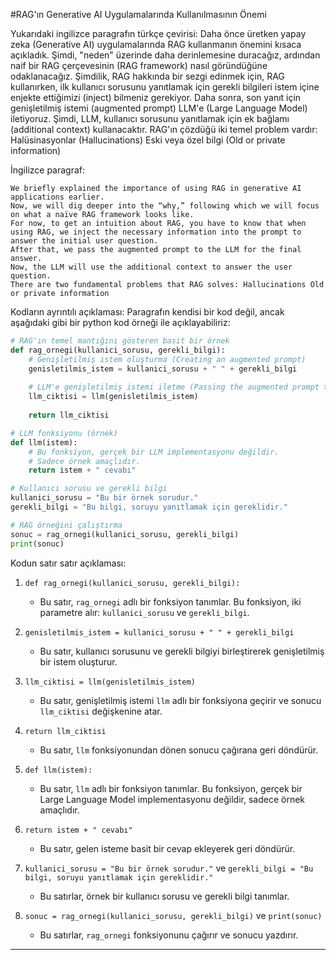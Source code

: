 #RAG'ın Generative AI Uygulamalarında Kullanılmasının Önemi

Yukarıdaki ingilizce paragrafın türkçe çevirisi:
Daha önce üretken yapay zeka (Generative AI) uygulamalarında RAG kullanmanın önemini kısaca açıkladık. Şimdi, "neden" üzerinde daha derinlemesine duracağız, ardından naif bir RAG çerçevesinin (RAG framework) nasıl göründüğüne odaklanacağız. Şimdilik, RAG hakkında bir sezgi edinmek için, RAG kullanırken, ilk kullanıcı sorusunu yanıtlamak için gerekli bilgileri istem içine enjekte ettiğimizi (inject) bilmeniz gerekiyor. Daha sonra, son yanıt için genişletilmiş istemi (augmented prompt) LLM'e (Large Language Model) iletiyoruz. Şimdi, LLM, kullanıcı sorusunu yanıtlamak için ek bağlamı (additional context) kullanacaktır. RAG'ın çözdüğü iki temel problem vardır: Halüsinasyonlar (Hallucinations) Eski veya özel bilgi (Old or private information)

İngilizce paragraf:
```
We briefly explained the importance of using RAG in generative AI applications earlier. 
Now, we will dig deeper into the “why,” following which we will focus on what a naïve RAG framework looks like. 
For now, to get an intuition about RAG, you have to know that when using RAG, we inject the necessary information into the prompt to answer the initial user question. 
After that, we pass the augmented prompt to the LLM for the final answer. 
Now, the LLM will use the additional context to answer the user question. 
There are two fundamental problems that RAG solves: Hallucinations Old or private information
```

Kodların ayrıntılı açıklaması:
Paragrafın kendisi bir kod değil, ancak aşağıdaki gibi bir python kod örneği ile açıklayabiliriz:

```python
# RAG'ın temel mantığını gösteren basit bir örnek
def rag_ornegi(kullanici_sorusu, gerekli_bilgi):
    # Genişletilmiş istem oluşturma (Creating an augmented prompt)
    genisletilmis_istem = kullanici_sorusu + " " + gerekli_bilgi
    
    # LLM'e genişletilmiş istemi iletme (Passing the augmented prompt to LLM)
    llm_ciktisi = llm(genisletilmis_istem)
    
    return llm_ciktisi

# LLM fonksiyonu (örnek)
def llm(istem):
    # Bu fonksiyon, gerçek bir LLM implementasyonu değildir.
    # Sadece örnek amaçlıdır.
    return istem + " cevabı"

# Kullanıcı sorusu ve gerekli bilgi
kullanici_sorusu = "Bu bir örnek sorudur."
gerekli_bilgi = "Bu bilgi, soruyu yanıtlamak için gereklidir."

# RAG örneğini çalıştırma
sonuc = rag_ornegi(kullanici_sorusu, gerekli_bilgi)
print(sonuc)
```

Kodun satır satır açıklaması:
1. `def rag_ornegi(kullanici_sorusu, gerekli_bilgi):` 
   - Bu satır, `rag_ornegi` adlı bir fonksiyon tanımlar. Bu fonksiyon, iki parametre alır: `kullanici_sorusu` ve `gerekli_bilgi`.

2. `genisletilmis_istem = kullanici_sorusu + " " + gerekli_bilgi`
   - Bu satır, kullanıcı sorusunu ve gerekli bilgiyi birleştirerek genişletilmiş bir istem oluşturur.

3. `llm_ciktisi = llm(genisletilmis_istem)`
   - Bu satır, genişletilmiş istemi `llm` adlı bir fonksiyona geçirir ve sonucu `llm_ciktisi` değişkenine atar.

4. `return llm_ciktisi`
   - Bu satır, `llm` fonksiyonundan dönen sonucu çağırana geri döndürür.

5. `def llm(istem):`
   - Bu satır, `llm` adlı bir fonksiyon tanımlar. Bu fonksiyon, gerçek bir Large Language Model implementasyonu değildir, sadece örnek amaçlıdır.

6. `return istem + " cevabı"`
   - Bu satır, gelen isteme basit bir cevap ekleyerek geri döndürür.

7. `kullanici_sorusu = "Bu bir örnek sorudur."` ve `gerekli_bilgi = "Bu bilgi, soruyu yanıtlamak için gereklidir."`
   - Bu satırlar, örnek bir kullanıcı sorusu ve gerekli bilgi tanımlar.

8. `sonuc = rag_ornegi(kullanici_sorusu, gerekli_bilgi)` ve `print(sonuc)`
   - Bu satırlar, `rag_ornegi` fonksiyonunu çağırır ve sonucu yazdırır.

---

